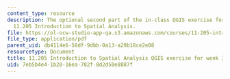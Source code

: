 ```yaml
---
content_type: resource
description: The optional second part of the in-class QGIS exercise for week 3 in
  11.205 Introduction to Spatial Analysis.
file: https://ol-ocw-studio-app-qa.s3.amazonaws.com/courses/11-205-introduction-to-spatial-analysis-fall-2019/7eb5b4e41b2016ea782f8d2d50e8887f_11.205f19_week_3_qgis_part2.pdf
file_type: application/pdf
parent_uid: db4114e6-58df-9dbb-0a13-a29b18ce2e08
resourcetype: Document
title: 11.205 Introduction to Spatial Analysis QGIS exercise for week 3 - part 2
uid: 7eb5b4e4-1b20-16ea-782f-8d2d50e8887f
---
```

